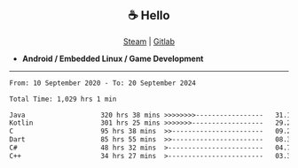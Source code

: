 <h2 align="center"> ☕ Hello </h2>

<p align="center">
  <a href="https://steamcommunity.com/id/Niforances/">Steam</a> |
  <a href="https://gitlab.com/niforances">Gitlab</a>
</p>

 - **Android / Embedded Linux / Game Development**

------

<!--START_SECTION:waka-->

```txt
From: 10 September 2020 - To: 20 September 2024

Total Time: 1,029 hrs 1 min

Java                   320 hrs 38 mins >>>>>>>>-----------------   31.16 %
Kotlin                 301 hrs 25 mins >>>>>>>------------------   29.29 %
C                      95 hrs 38 mins  >>-----------------------   09.29 %
Dart                   85 hrs 55 mins  >>-----------------------   08.35 %
C#                     48 hrs 32 mins  >------------------------   04.72 %
C++                    34 hrs 27 mins  >------------------------   03.35 %
```

<!--END_SECTION:waka-->
